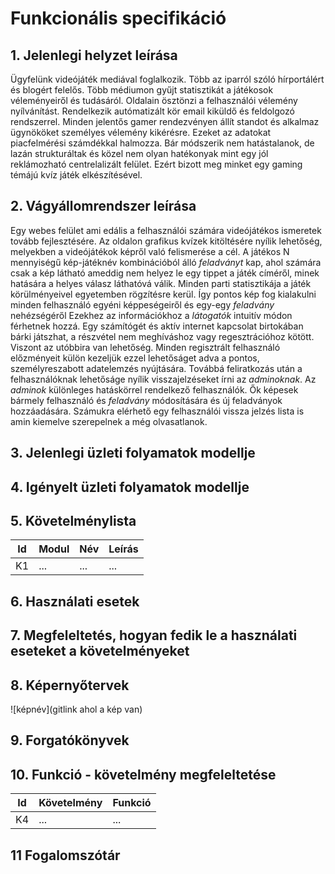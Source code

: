 # Funkcionális specifikáció
## 1. Jelenlegi helyzet leírása
Ügyfelünk videójáték mediával foglalkozik. Több az iparról szóló hírportálért és blogért felelős.
Több médiumon gyűjt statisztikát a játékosok véleményeiről és tudásáról. Oldalain ösztönzi a felhasználói vélemény nyílvánítást. Rendelkezik autómatizált kör email kiküldő és feldolgozó rendszerrel. Minden jelentős gamer rendezvényen állít standot és alkalmaz ügynököket személyes vélemény kikérésre. Ezeket az adatokat piacfelmérési számdékkal halmozza.
Bár módszerik nem hatástalanok, de lazán strukturáltak és közel nem olyan hatékonyak mint egy jól reklámozható centrelalizált felület.
Ezért bizott meg minket egy gaming témájú kvíz játék elkészítésével.

## 2. Vágyállomrendszer leírása
Egy webes felület ami edális a felhasználói számára videójátékos ismeretek tovább fejlesztésére.
Az oldalon grafikus kvízek kitöltésére nyílik lehetőség, melyekben a videójátékok képről való felismerése a cél. A játékos N mennyiségű kép-játéknév kombinációból álló _feladványt_ kap, ahol számára csak a kép látható ameddig nem helyez le egy tippet a játék címéről, minek hatására a helyes válasz láthatóvá válik.
Minden parti statisztikája a játék körülményeivel egyetemben rögzítésre kerül. Így pontos kép fog kialakulni minden felhasználó egyéni képpeségeiről és egy-egy _feladvány_ nehézségéről Ezekhez az információkhoz a _látogatók_ intuitív módon férhetnek hozzá.
Egy számítógét és aktív internet kapcsolat birtokában bárki játszhat, a részvétel nem meghíváshoz vagy regesztrációhoz kötött. Viszont az utóbbira van lehetőség. Minden regisztrált felhasználó előzményeit külön kezeljük ezzel lehetőságet adva a pontos, személyreszabott adatelemzés nyújtására. Továbbá feliratkozás után a felhasználóknak lehetőságe nyílik visszajelzéseket írni az _adminoknak_.
Az _adminok_ különleges hatáskörrel rendelkező felhasználók. Ők képesek bármely felhasználó és _feladvány_ módosítására és új feladványok hozzáadására. Számukra elérhető egy felhasználói vissza jelzés lista is amin kiemelve szerepelnek a még olvasatlanok.

## 3. Jelenlegi üzleti folyamatok modellje

## 4. Igényelt üzleti folyamatok modellje

## 5. Követelménylista

| Id | Modul | Név | Leírás |
| :---: | --- | --- | --- |
| K1 | ...| ... | ... |

## 6. Használati esetek

## 7. Megfeleltetés, hogyan fedik le a használati eseteket a követelményeket

## 8. Képernyőtervek

![képnév](gitlink ahol a kép van)

## 9. Forgatókönyvek

## 10. Funkció - követelmény megfeleltetése

| Id | Követelmény | Funkció |
| :---: | --- | --- |
| K4 | ... | ... |

## 11 Fogalomszótár
